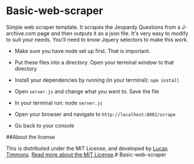 Basic-web-scraper
================

Simple web scraper template. It scrapes the Jeopardy Questions from a J-archive.com page and then outputs it as a json file. It's very easy to modify to suit your needs. You'll need to know Jquery selectors to make this work. 

* Make sure you have node set up first. That is important. 

* Put these files into a directory. Open your terminal window to that directory. 

* Install your dependencies by running (in your terminal): `npm install`

* Open `server.js` and change what you want to. Save the file

* In your terminal run: node `server.js`

* Open your browser and navigate to `http://localhost:8081/scrape`

* Go back to your console  


##About the license

This is distributed under the MIT License, and developed by [Lucas Timmons](http://github.com/lucastimmons). [Read more about the MIT License](https://tldrlegal.com/license/mit-license).# Basic-web-scraper
